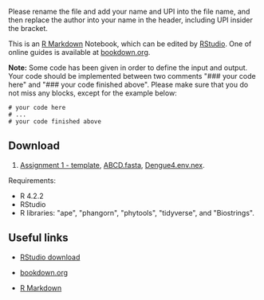 
Please rename the file and add your name and UPI into the file name, 
and then replace the author into your name in the header, 
including UPI insider the bracket.

This is an [R Markdown](http://rmarkdown.rstudio.com) Notebook,
which can be edited by [RStudio](https://posit.co/download/rstudio-desktop/). 
One of online guides is available at [bookdown.org](https://bookdown.org/yihui/rmarkdown/). 

**Note:** Some code has been given in order to define the input and output. 
Your code should be implemented between two comments "### your code here" and "### your code finished above". Please make sure that you do not miss any blocks, except for the example below:

```
# your code here
# ...
# your code finished above
```

## Download

1. [Assignment 1 - template](Assignment1/Assignment1Template.Rmd), [ABCD.fasta](Assignment1/ABCD.fasta), [Dengue4.env.nex](Assignment1/Dengue4.env.nex).

Requirements:

- R 4.2.2
- RStudio
- R libraries: "ape", "phangorn", "phytools", "tidyverse", and "Biostrings".  


## Useful links

- [RStudio download](https://posit.co/download/rstudio-desktop/)

- [bookdown.org](https://bookdown.org/yihui/rmarkdown/) 

- [R Markdown](https://rmarkdown.rstudio.com/lesson-1.html)